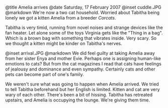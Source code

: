 @title		Amelia arrives
@date		Saturday, 17 February 2007
@inset		cuddle.JPG
@markdown
We're now a two cat household. Worried about Tabitha being lonely we got a kitten Amelia from a breeder
*Corcats*.

Tabitha is very timid, running from novel noises and strange devices like the fan heater. Let alone some of the toys Virginia gets like the "Thing in a bag". Which is a brown bag with something that vibrates inside. Very scary. So we thought a kitten might be kinder on Tabitha's nerves.

@inset		arrival.JPG
@markdown
We did feel guilty at taking Amelia away from her sister Enya and mother Evie. Perhaps one is assigning human-like emotions to cats? But from the cat magazines I read that cats have feelings of jealousy and dominance and even sympathy. Certainly cats and other pets can become part of one's family.

We weren't sure what was going to happen when Amelia arrived. We tried to tell Tabitha beforehand but her English is limited. Kitten and cat are very wary of each other. There's been a bit of hissing. Tabitha has retreated upstairs, and Amelia is occupying the lounge. We're giving them time.
